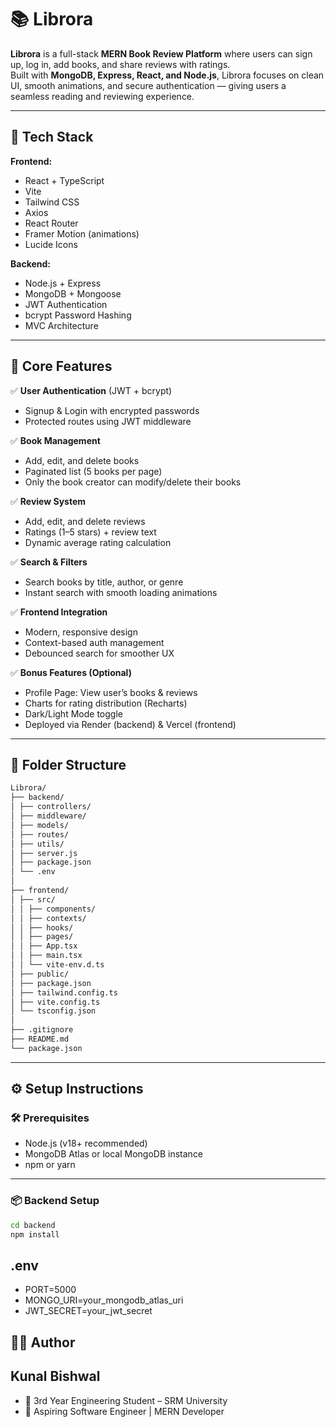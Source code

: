# 📚 Librora

**Librora** is a full-stack **MERN Book Review Platform** where users can sign up, log in, add books, and share reviews with ratings.  
Built with **MongoDB, Express, React, and Node.js**, Librora focuses on clean UI, smooth animations, and secure authentication — giving users a seamless reading and reviewing experience.

---

## 🚀 Tech Stack

**Frontend:**
- React + TypeScript
- Vite
- Tailwind CSS
- Axios
- React Router
- Framer Motion (animations)
- Lucide Icons

**Backend:**
- Node.js + Express
- MongoDB + Mongoose
- JWT Authentication
- bcrypt Password Hashing
- MVC Architecture

---

## 🎯 Core Features

✅ **User Authentication** (JWT + bcrypt)  
- Signup & Login with encrypted passwords  
- Protected routes using JWT middleware  

✅ **Book Management**  
- Add, edit, and delete books  
- Paginated list (5 books per page)  
- Only the book creator can modify/delete their books  

✅ **Review System**  
- Add, edit, and delete reviews  
- Ratings (1–5 stars) + review text  
- Dynamic average rating calculation  

✅ **Search & Filters**  
- Search books by title, author, or genre  
- Instant search with smooth loading animations  

✅ **Frontend Integration**  
- Modern, responsive design  
- Context-based auth management  
- Debounced search for smoother UX  

✅ **Bonus Features (Optional)**  
- Profile Page: View user’s books & reviews  
- Charts for rating distribution (Recharts)  
- Dark/Light Mode toggle  
- Deployed via Render (backend) & Vercel (frontend)

---

## 🧩 Folder Structure
 ``` bash
Librora/
├── backend/
│ ├── controllers/
│ ├── middleware/
│ ├── models/
│ ├── routes/
│ ├── utils/
│ ├── server.js
│ ├── package.json
│ └── .env
│
├── frontend/
│ ├── src/
│ │ ├── components/
│ │ ├── contexts/
│ │ ├── hooks/
│ │ ├── pages/
│ │ ├── App.tsx
│ │ ├── main.tsx
│ │ └── vite-env.d.ts
│ ├── public/
│ ├── package.json
│ ├── tailwind.config.ts
│ ├── vite.config.ts
│ └── tsconfig.json
│
├── .gitignore
├── README.md
└── package.json
```


---

## ⚙️ Setup Instructions

### 🛠 Prerequisites
- Node.js (v18+ recommended)
- MongoDB Atlas or local MongoDB instance
- npm or yarn

---

### 📦 Backend Setup
```bash
cd backend
npm install
```

## .env
- PORT=5000
- MONGO_URI=your_mongodb_atlas_uri
- JWT_SECRET=your_jwt_secret

## 👨‍💻 Author

## Kunal Bishwal
- 📍 3rd Year Engineering Student – SRM University
- 💼 Aspiring Software Engineer | MERN Developer